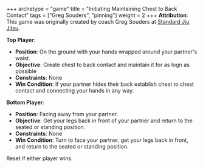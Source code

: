 +++
archetype = "game"
title = "Initiating Maintaining Chest to Back Contact"
tags = ["Greg Souders", "pinning"]
weight = 2
+++
**Attribution**: This game was originally created by coach Greg Souders at [Standard Jiu Jitsu](https://standardjiujitsu.com).

**Top Player**:
  * **Position**: On the ground with your hands wrapped around your partner's waist.
  * **Objective**: Create chest to back contact and maintain it for as logn as possible
  * **Constraints**: None
  * **Win Condition**: If your partner hides their back establish chest to chest contact and connecting your hands in any way.

**Bottom Player**:
  * **Position**: Facing away from your partner.
  * **Objective**: Get your legs back in front of your partner and return to the seated or standing position.
  * **Constraints**: None
  * **Win Condition**: Turn to face your partner, get your legs back in front, and return to the seated or standing position.

Reset if either player wins.